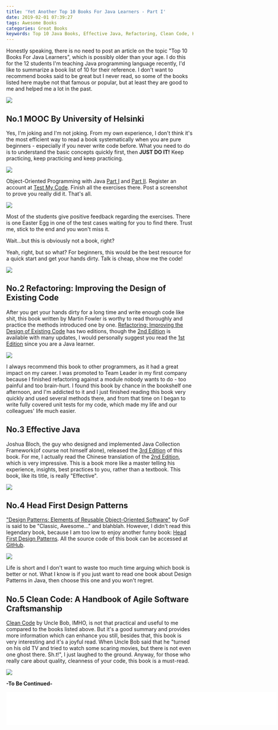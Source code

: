 ```yaml
---
title: 'Yet Another Top 10 Books For Java Learners - Part I'
date: 2019-02-01 07:39:27
tags: Awesome Books
categories: Great Books
keywords: Top 10 Java Books, Effective Java, Refactoring, Clean Code, Head First Design Pattern
---
```


Honestly speaking, there is no need to post an article on the topic "Top 10 Books For Java Learners", which is possibly older than your age. I do this for the 12 students I'm teaching Java programming language recently, I'd like to summarize a book list of 10 for their reference. I don't want to recommend books said to be great but I never read, so some of the books listed here maybe not that famous or popular, but at least they are good to me and helped me a lot in the past.

![](https://www.dropbox.com/s/6cir6bgtlzzl94j/books.jpg?dl=1)<!-- more -->

## No.1 MOOC By University of Helsinki

Yes, I'm joking and I'm not joking. From my own experience, I don't think it's the most efficient way to read a book systematically when you are pure beginners - especially if you never write code before. What you need to do is to understand the basic concepts quickly first, then **JUST DO IT!** Keep practicing, keep practicing and keep practicing.

<a target="_blank" href="https://www.amazon.com/NIKE-Sportswear-Swoosh-Varsity-Medium/dp/B00TFAEPRA/ref=as_li_ss_il?ie=UTF8&qid=1549036398&sr=8-1&keywords=Just+do+it&linkCode=li3&tag=javaneversleep-20&linkId=a45c1168c1454889779b81a6c9304ada&language=en_US" target="_blank"><img border="0" src="//ws-na.amazon-adsystem.com/widgets/q?_encoding=UTF8&ASIN=B00TFAEPRA&Format=_SL250_&ID=AsinImage&MarketPlace=US&ServiceVersion=20070822&WS=1&tag=javaneversleep-20&language=en_US" ></a><img src="https://ir-na.amazon-adsystem.com/e/ir?t=javaneversleep-20&language=en_US&l=li3&o=1&a=B00TFAEPRA" width="1" height="1" border="0" alt="" style="border:none !important; margin:0px !important;" />

Object-Oriented Programming with Java [Part I](https://materiaalit.github.io/2013-oo-programming/part1/week-1/) and [Part II](https://materiaalit.github.io/2013-oo-programming/part2/week-7/). Register an account at [Test My Code](https://tmc.mooc.fi/user/new). Finish all the exercises there. Post a screenshot to prove you really did it. That's all.

![](https://www.dropbox.com/s/fg5ceqyklz7x6wf/mooc-part1-109.jpg?dl=1)

Most of the students give positive feedback regarding the exercises. There is one Easter Egg in one of the test cases waiting for you to find there. Trust me, stick to the end and you won't miss it.

Wait...but this is obviously not a book, right?

Yeah, right, but so what? For beginners, this would be the best resource for a quick start and get your hands dirty. Talk is cheap, show me the code!

<a target="_blank" href="https://www.amazon.com/gp/product/B01FOTSHLA/ref=as_li_tl?ie=UTF8&camp=1789&creative=9325&creativeASIN=B01FOTSHLA&linkCode=as2&tag=javaneversleep-20&linkId=314168ef8b7dd05181532e41f8c561dc"><img border="0" src="//ws-na.amazon-adsystem.com/widgets/q?_encoding=UTF8&MarketPlace=US&ASIN=B01FOTSHLA&ServiceVersion=20070822&ID=AsinImage&WS=1&Format=_SL250_&tag=javaneversleep-20" ></a><img src="//ir-na.amazon-adsystem.com/e/ir?t=javaneversleep-20&l=am2&o=1&a=B01FOTSHLA" width="1" height="1" border="0" alt="" style="border:none !important; margin:0px !important;" />

## No.2 Refactoring: Improving the Design of Existing Code

After you get your hands dirty for a long time and write enough code like shit, this book written by Martin Fowler is worthy to read thoroughly and practice the methods introduced one by one. [Refactoring: Improving the Design of Existing Code](https://amzn.to/2GeaV5Q) has two editions, though the [2nd Edition](https://amzn.to/2DOMhaE) is available with many updates, I would personally suggest you read the [1st Edition](https://amzn.to/2MKnHKN) since you are a Java learner.

<a target="_blank"  href="https://www.amazon.com/gp/product/0134757599/ref=as_li_tl?ie=UTF8&camp=1789&creative=9325&creativeASIN=0134757599&linkCode=as2&tag=javaneversleep-20&linkId=89250f6bdc5dbc4ec626099edabefb8d"><img border="0" src="//ws-na.amazon-adsystem.com/widgets/q?_encoding=UTF8&MarketPlace=US&ASIN=0134757599&ServiceVersion=20070822&ID=AsinImage&WS=1&Format=_SL250_&tag=javaneversleep-20" ></a><img src="//ir-na.amazon-adsystem.com/e/ir?t=javaneversleep-20&l=am2&o=1&a=0134757599" width="1" height="1" border="0" alt="" style="border:none !important; margin:0px !important;" />

I always recommend this book to other programmers, as it had a great impact on my career. I was promoted to Team Leader in my first company because I finished refactoring against a module nobody wants to do - too painful and too brain-hurt. I found this book by chance in the bookshelf one afternoon, and I'm addicted to it and I just finished reading this book very quickly and used several methods there, and from that time on I began to write fully covered unit tests for my code, which made my life and our colleagues' life much easier.

## No.3 Effective Java

Joshua Bloch, the guy who designed and implemented Java Collection Framework(of course not himself alone), released the [3rd Edition](https://amzn.to/2Ggl5D4) of this book. For me, I actually read the Chinese translation of the [2nd Edition](https://amzn.to/2S3qqoj), which is very impressive. This is a book more like a master telling his experience, insights, best practices to you, rather than a textbook. This book, like its title, is really "Effective".

<a target="_blank"  href="https://www.amazon.com/Effective-Java-Joshua-Bloch/dp/0134685997/ref=as_li_ss_il?ie=UTF8&qid=1549037913&sr=8-2&keywords=effective+java&linkCode=li3&tag=javaneversleep-20&linkId=fa9eefc833d196486daa8c9f8e92c294&language=en_US" target="_blank"><img border="0" src="//ws-na.amazon-adsystem.com/widgets/q?_encoding=UTF8&ASIN=0134685997&Format=_SL250_&ID=AsinImage&MarketPlace=US&ServiceVersion=20070822&WS=1&tag=javaneversleep-20&language=en_US" ></a><img src="https://ir-na.amazon-adsystem.com/e/ir?t=javaneversleep-20&language=en_US&l=li3&o=1&a=0134685997" width="1" height="1" border="0" alt="" style="border:none !important; margin:0px !important;" />

## No.4 Head First Design Patterns

["Design Patterns: Elements of Reusable Object-Oriented Software"](https://amzn.to/2WA1wvm) by GoF is said to be "Classic, Awesome..." and blahblah. However, I didn't read this legendary book, because I am too low to enjoy another funny book: [Head First Design Patterns](https://amzn.to/2MILzON). All the source code of this book can be accessed at [GitHub](https://github.com/bethrobson/Head-First-Design-Patterns).

<a target="_blank"  href="https://www.amazon.com/Head-First-Design-Patterns-Brain-Friendly/dp/0596007124/ref=as_li_ss_il?ie=UTF8&qid=1549038335&sr=8-1&keywords=head+first+design+patterns+2014&linkCode=li3&tag=javaneversleep-20&linkId=bce55d8f6d7171449418836de9a8d2d6&language=en_US" target="_blank"><img border="0" src="//ws-na.amazon-adsystem.com/widgets/q?_encoding=UTF8&ASIN=0596007124&Format=_SL250_&ID=AsinImage&MarketPlace=US&ServiceVersion=20070822&WS=1&tag=javaneversleep-20&language=en_US" ></a><img src="https://ir-na.amazon-adsystem.com/e/ir?t=javaneversleep-20&language=en_US&l=li3&o=1&a=0596007124" width="1" height="1" border="0" alt="" style="border:none !important; margin:0px !important;" />

Life is short and I don't want to waste too much time arguing which book is better or not. What I know is if you just want to read one book about Design Patterns in Java, then choose this one and you won't regret.

## No.5 Clean Code: A Handbook of Agile Software Craftsmanship

[Clean Code](https://amzn.to/2WCDZKn) by Uncle Bob, IMHO, is not that practical and useful to me compared to the books listed above. But it's a good summary and provides more information which can enhance you still, besides that, this book is very interesting and it's a joyful read. When Uncle Bob said that he "turned on his old TV and tried to watch some scaring movies, but there is not even one ghost there. Sh.t!", I just laughed to the ground. Anyway, for those who really care about quality, cleanness of your code, this book is a must-read.

<a target="_blank"  href="https://www.amazon.com/Clean-Code-Handbook-Software-Craftsmanship/dp/0132350882/ref=as_li_ss_il?ie=UTF8&qid=1549038518&sr=8-1&keywords=clean+code&linkCode=li3&tag=javaneversleep-20&linkId=586746e3093661bce05cf7b585646c25&language=en_US" target="_blank"><img border="0" src="//ws-na.amazon-adsystem.com/widgets/q?_encoding=UTF8&ASIN=0132350882&Format=_SL250_&ID=AsinImage&MarketPlace=US&ServiceVersion=20070822&WS=1&tag=javaneversleep-20&language=en_US" ></a><img src="https://ir-na.amazon-adsystem.com/e/ir?t=javaneversleep-20&language=en_US&l=li3&o=1&a=0132350882" width="1" height="1" border="0" alt="" style="border:none !important; margin:0px !important;" />

**-To Be Continued-**

<script type="text/javascript">
amzn_assoc_placement = "adunit0";
amzn_assoc_search_bar = "true";
amzn_assoc_tracking_id = "javaneversleep-20";
amzn_assoc_ad_mode = "manual";
amzn_assoc_ad_type = "smart";
amzn_assoc_marketplace = "amazon";
amzn_assoc_region = "US";
amzn_assoc_title = "";
amzn_assoc_linkid = "b2d7aa2b3289e841ea7dae7b785b8767";
amzn_assoc_asins = "0201485672,0134685997,0596007124,0132350882";
</script>
<script src="//z-na.amazon-adsystem.com/widgets/onejs?MarketPlace=US"></script>

<iframe src="//rcm-na.amazon-adsystem.com/e/cm?o=1&p=48&l=ur1&category=books&banner=0HX1M2P8DDZ20D689R82&f=ifr&linkID=61f529dfb8b35107c92efc29a2c3c8dc&t=javaneversleep-20&tracking_id=javaneversleep-20" width="728" height="90" scrolling="no" border="0" marginwidth="0" style="border:none;" frameborder="0"></iframe>